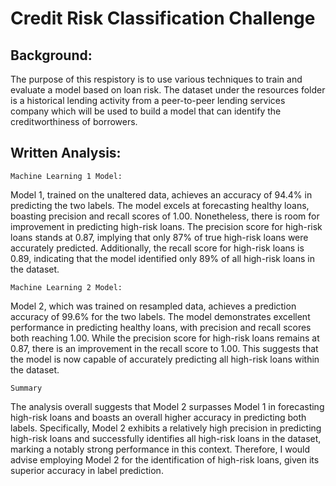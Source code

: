 # Credit Risk Classification Challenge

## Background:
The purpose of this respistory is to use various techniques to train and evaluate a model based on loan risk. The dataset under the resources folder is a historical lending activity from a peer-to-peer lending services company which will be used to build a model that can identify the creditworthiness of borrowers.

## Written Analysis:
    Machine Learning 1 Model:
  Model 1, trained on the unaltered data, achieves an accuracy of 94.4% in predicting the two labels. The model excels at forecasting healthy loans, boasting precision and recall scores of 1.00. Nonetheless, there is room for improvement in predicting high-risk loans. The precision score for high-risk loans stands at 0.87, implying that only 87% of true high-risk loans were accurately predicted. Additionally, the recall score for high-risk loans is 0.89, indicating that the model identified only 89% of all high-risk loans in the dataset.

    Machine Learning 2 Model:
  Model 2, which was trained on resampled data, achieves a prediction accuracy of 99.6% for the two labels. The model demonstrates excellent performance in predicting healthy loans, with precision and recall scores both reaching 1.00. While the precision score for high-risk loans remains at 0.87, there is an improvement in the recall score to 1.00. This suggests that the model is now capable of accurately predicting all high-risk loans within the dataset.

    Summary
  The analysis overall suggests that Model 2 surpasses Model 1 in forecasting high-risk loans and boasts an overall higher accuracy in predicting both labels. Specifically, Model 2 exhibits a relatively high precision in predicting high-risk loans and successfully identifies all high-risk loans in the dataset, marking a notably strong performance in this context. Therefore, I would advise employing Model 2 for the identification of high-risk loans, given its superior accuracy in label prediction.
